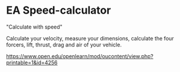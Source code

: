 # EA Speed-calculator

"Calculate with speed"

Calculate your velocity, measure your dimensions, calculate the four forcers, lift, thrust, drag and air of your vehicle.

https://www.open.edu/openlearn/mod/oucontent/view.php?printable=1&id=4256

